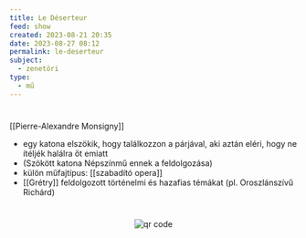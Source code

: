 ```yaml
---
title: Le Déserteur
feed: show
created: 2023-08-21 20:35
date: 2023-08-27 08:12
permalink: le-deserteur
subject:
  - zenetöri
type:
  - mű
---
```

#
[[Pierre-Alexandre Monsigny]]

- egy katona elszökik, hogy találkozzon a párjával, aki aztán eléri, hogy ne ítéljék halálra őt emiatt
- (Szökött katona Népszínmű ennek a feldolgozása)
- külön műfajtípus: [[szabadító opera]]
- [[Grétry]] feldolgozott történelmi és hazafias témákat (pl. Oroszlánszívű Richárd)




#
<p style="text-align: center;"><img src="https://chart.googleapis.com/chart?cht=qr&chl=https://notes.andrasdenes.com/le-deserteur&chs=180x180&choe=UTF-8&chld=L|2" alt="qr code"></p>

